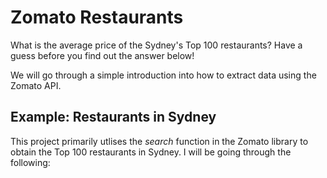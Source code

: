 # Zomato Restaurants
What is the average price of the Sydney's Top 100 restaurants? Have a guess before you find out the answer below!

We will go through a simple introduction into how to extract data using the Zomato API.

## Example: Restaurants in Sydney
This project primarily utlises the _search_ function in the Zomato library to obtain the Top 100 restaurants in Sydney. I will be going through the following:

